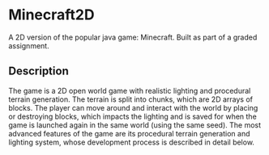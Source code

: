 # Minecraft2D

A 2D version of the popular java game: Minecraft. Built as part of a graded assignment.

## Description

The game is a 2D open world game with realistic lighting and procedural terrain generation. The terrain is split into chunks, which are 2D arrays of blocks. The player can move around and interact with the world by placing or destroying blocks, which impacts the lighting and is saved for when the game is launched again in the same world (using the same seed). The most advanced features of the game are its procedural terrain generation and lighting system, whose development process is described in detail below.